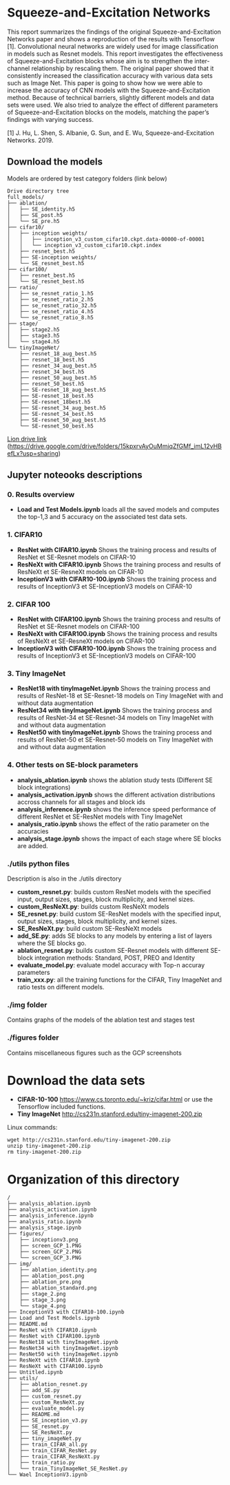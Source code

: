 # Squeeze-and-Excitation Networks
This report summarizes the findings of the original Squeeze-and-Excitation Networks paper and shows a reproduction of the results with Tensorflow [1]. Convolutional neural networks are widely used for image classification in models such as Resnet models. This report investigates the effectiveness of Squeeze-and-Excitation blocks whose aim is to strengthen the inter-channel relationship by rescaling them. The original paper showed that it consistently increased the classification accuracy with various data sets such as Image Net. This paper is going to show how we were able to increase the accuracy of CNN models with the Squeeze-and-Excitation method. Because of technical barriers, slightly different models and data sets were used. We also tried to analyze the effect of different parameters of  Squeeze-and-Excitation blocks on the models, matching the paper’s findings with varying success.

[1] J. Hu, L. Shen, S. Albanie, G. Sun, and E. Wu, Squeeze-and-Excitation Networks. 2019.
## Download the models
Models are ordered by test category folders (link below) 
```
Drive directory tree
full_models/
├── ablation/
│   ├── SE_identity.h5
│   ├── SE_post.h5
│   └── SE_pre.h5
├── cifar10/
│   ├── inception weights/
│   │   ├── inception_v3_custom_cifar10.ckpt.data-00000-of-00001
│   │   └── inception_v3_custom_cifar10.ckpt.index
│   ├── resnet_best.h5
│   ├── SE-inception weights/
│   └── SE_resnet_best.h5
├── cifar100/
│   ├── resnet_best.h5
│   └── SE_resnet_best.h5
├── ratio/
│   ├── se_resnet_ratio_1.h5
│   ├── se_resnet_ratio_2.h5
│   ├── se_resnet_ratio_32.h5
│   ├── se_resnet_ratio_4.h5
│   └── se_resnet_ratio_8.h5
├── stage/
│   ├── stage2.h5
│   ├── stage3.h5
│   └── stage4.h5
└── tinyImageNet/
    ├── resnet_18_aug_best.h5
    ├── resnet_18_best.h5
    ├── resnet_34_aug_best.h5
    ├── resnet_34_best.h5
    ├── resnet_50_aug_best.h5
    ├── resnet_50_best.h5
    ├── SE-resnet_18_aug_best.h5
    ├── SE-resnet_18_best.h5
    ├── SE-resnet_18best.h5
    ├── SE-resnet_34_aug_best.h5
    ├── SE-resnet_34_best.h5
    ├── SE-resnet_50_aug_best.h5
    └── SE-resnet_50_best.h5
```
[Lion drive link](https://drive.google.com/drive/folders/15kpxrvAyOuMmiqZfGMf_imL12vHBefLx?usp=sharing)
(https://drive.google.com/drive/folders/15kpxrvAyOuMmiqZfGMf_imL12vHBefLx?usp=sharing)


## Jupyter noteooks descriptions
### 0. Results overview
- **Load and Test Models.ipynb** loads all the saved models and computes the top-1,3 and 5 accuracy on the associated test data sets.
### 1. CIFAR10 
- **ResNet with CIFAR10.ipynb** Shows the training process and results of ResNet et SE-Resnet models on CIFAR-10
- **ResNeXt with CIFAR10.ipynb** Shows the training process and results of ResNeXt et SE-ResneXt models on CIFAR-10
- **InceptionV3 with CIFAR10-100.ipynb** Shows the training process and results of InceptionV3 et SE-InceptionV3 models on CIFAR-10
### 2. CIFAR 100
- **ResNet with CIFAR100.ipynb** Shows the training process and results of ResNet et SE-Resnet models on CIFAR-100
- **ResNeXt with CIFAR100.ipynb** Shows the training process and results of ResNeXt et SE-ResneXt models on CIFAR-100
- **InceptionV3 with CIFAR10-100.ipynb** Shows the training process and results of InceptionV3 et SE-InceptionV3 models on CIFAR-100
### 3. Tiny ImageNet
- **ResNet18 with tinyImageNet.ipynb** Shows the training process and results of ResNet-18 et SE-Resnet-18 models on Tiny ImageNet with and without data augmentation
- **ResNet34 with tinyImageNet.ipynb** Shows the training process and results of ResNet-34 et SE-Resnet-34 models on Tiny ImageNet with and without data augmentation
- **ResNet50 with tinyImageNet.ipynb** Shows the training process and results of ResNet-50 et SE-Resnet-50 models on Tiny ImageNet with and without data augmentation
### 4. Other tests on SE-block parameters
- **analysis_ablation.ipynb** shows the ablation study tests (Different SE block integrations)
- **analysis_activation.ipynb** shows the different activation distributions accross channels for all stages and block ids
- **analysis_inference.ipynb** shows the inference speed performance of different ResNet et SE-ResNet models with Tiny ImageNet
- **analysis_ratio.ipynb** shows the effect of the ratio parameter on the accuracies
- **analysis_stage.ipynb** shows the impact of each stage where SE blocks are added.

### ./utils python files

Description is also in the ./utils directory 

- **custom_resnet.py**: builds custom ResNet models with the specified input, output sizes, stages, block multiplicity, and kernel sizes.
- **custom_ResNeXt.py**: builds custom ResNeXt models
- **SE_resnet.py**: build custom SE-ResNet models with the specified input, output sizes, stages, block multiplicity, and kernel sizes.
- **SE_ResNeXt.py**: build custom SE-ResNeXt models
- **add_SE.py**: adds SE blocks to any models by entering a list of layers where the SE blocks go.
- **ablation_resnet.py**: builds custom SE-Resnet models with different SE-block integration methods: Standard, POST, PREO and Identity
- **evaluate_model.py**: evaluate model accuracy with Top-n accuray parameters
- **train_xxx.py**: all the training functions for the CIFAR, Tiny ImageNet and ratio tests on different models.

### ./img folder
Contains graphs of the models of the ablation test and stages test
### ./figures folder
Contains miscellaneous figures such as the GCP screenshots

# Download the data sets
- **CIFAR-10-100** https://www.cs.toronto.edu/~kriz/cifar.html or use the Tensorflow included functions.
- **Tiny ImageNet** http://cs231n.stanford.edu/tiny-imagenet-200.zip

Linux commands:
```
wget http://cs231n.stanford.edu/tiny-imagenet-200.zip
unzip tiny-imagenet-200.zip
rm tiny-imagenet-200.zip
```
# Organization of this directory

```
/
├── analysis_ablation.ipynb
├── analysis_activation.ipynb
├── analysis_inference.ipynb
├── analysis_ratio.ipynb
├── analysis_stage.ipynb
├── figures/
│   ├── inceptionv3.png
│   ├── screen_GCP_1.PNG
│   ├── screen_GCP_2.PNG
│   └── screen_GCP_3.PNG
├── img/
│   ├── ablation_identity.png
│   ├── ablation_post.png
│   ├── ablation_pre.png
│   ├── ablation_standard.png
│   ├── stage_2.png
│   ├── stage_3.png
│   └── stage_4.png
├── InceptionV3 with CIFAR10-100.ipynb
├── Load and Test Models.ipynb
├── README.md
├── ResNet with CIFAR10.ipynb
├── ResNet with CIFAR100.ipynb
├── ResNet18 with tinyImageNet.ipynb
├── ResNet34 with tinyImageNet.ipynb
├── ResNet50 with tinyImageNet.ipynb
├── ResNeXt with CIFAR10.ipynb
├── ResNeXt with CIFAR100.ipynb
├── Untitled.ipynb
├── utils/
│   ├── ablation_resnet.py
│   ├── add_SE.py
│   ├── custom_resnet.py
│   ├── custom_ResNeXt.py
│   ├── evaluate_model.py
│   ├── README.md
│   ├── SE_inception_v3.py
│   ├── SE_resnet.py
│   ├── SE_ResNeXt.py
│   ├── tiny_imageNet.py
│   ├── train_CIFAR_all.py
│   ├── train_CIFAR_ResNet.py
│   ├── train_CIFAR_ResNeXt.py
│   ├── train_ratio.py
│   └── train_TinyImageNet_SE_ResNet.py
└── Wael InceptionV3.ipynb
```


